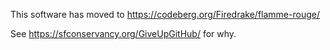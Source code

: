 This software has moved to
https://codeberg.org/Firedrake/flamme-rouge/

See https://sfconservancy.org/GiveUpGitHub/ for why.
